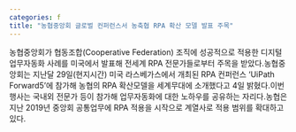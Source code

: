 ```yaml
---
categories: f
title: "농협중앙회 글로벌 컨퍼런스서 농축협 RPA 확산 모델 발표 주목"
---
```

농협중앙회가 협동조합(Cooperative Federation) 조직에 성공적으로 적용한 디지털 업무자동화 사례를 미국에서 발표해 전세계 RPA 전문가들로부터 주목을 받았다.농협중앙회는 지난달 29일(현지시간) 미국 라스베가스에서 개최된 RPA 컨퍼런스 ‘UiPath Forward5’에 참가해 농협의 RPA 확산모델을 세계무대에 소개했다고 4일 밝혔다.이번 행사는 국내외 전문가 등이 참가해 업무자동화에 대한 노하우를 공유하는 자리다.농협은 지난 2019년 중앙회 공통업무에 RPA 적용을 시작으로 계열사로 적용 범위를 확대하고 있다.